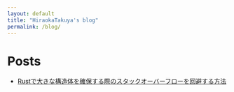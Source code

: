 ```yaml
---
layout: default
title: "HiraokaTakuya's blog"
permalink: /blog/
---
```


# Posts
- [Rustで大きな構造体を確保する際のスタックオーバーフローを回避する方法](https://hiraokatakuya.github.io/blog/2021/02/12/avoid_stack_overflow_when_allocating_large_struct_in_rust)
